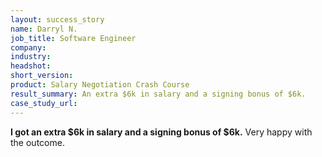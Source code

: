 ```yaml
---
layout: success_story
name: Darryl N.
job_title: Software Engineer
company: 
industry: 
headshot: 
short_version: 
product: Salary Negotiation Crash Course
result_summary: An extra $6k in salary and a signing bonus of $6k.
case_study_url: 
---
```


**I got an extra $6k in salary and a signing bonus of $6k.** Very happy with the outcome.